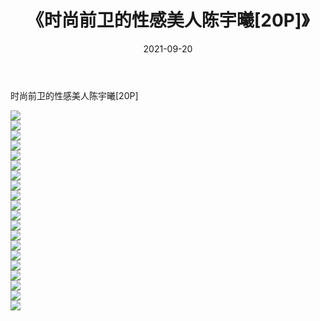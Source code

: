 ﻿---
layout: post
title:  《时尚前卫的性感美人陈宇曦[20P]》
date:   2021-09-20
img: http://pic.660000.xyz/1:/性感/2021/时尚前卫的性感美人陈宇曦[20P]/000.jpg
categories: [美女, 清纯, 唯美]
---

时尚前卫的性感美人陈宇曦[20P]

  ![](http://pic.660000.xyz/1:/性感/2021/时尚前卫的性感美人陈宇曦[20P]/001.jpg) <br> ![](http://pic.660000.xyz/1:/性感/2021/时尚前卫的性感美人陈宇曦[20P]/002.jpg) <br> ![](http://pic.660000.xyz/1:/性感/2021/时尚前卫的性感美人陈宇曦[20P]/003.jpg) <br> ![](http://pic.660000.xyz/1:/性感/2021/时尚前卫的性感美人陈宇曦[20P]/004.jpg) <br> ![](http://pic.660000.xyz/1:/性感/2021/时尚前卫的性感美人陈宇曦[20P]/005.jpg) <br> ![](http://pic.660000.xyz/1:/性感/2021/时尚前卫的性感美人陈宇曦[20P]/006.jpg) <br> ![](http://pic.660000.xyz/1:/性感/2021/时尚前卫的性感美人陈宇曦[20P]/007.jpg) <br> ![](http://pic.660000.xyz/1:/性感/2021/时尚前卫的性感美人陈宇曦[20P]/008.jpg) <br> ![](http://pic.660000.xyz/1:/性感/2021/时尚前卫的性感美人陈宇曦[20P]/009.jpg) <br> ![](http://pic.660000.xyz/1:/性感/2021/时尚前卫的性感美人陈宇曦[20P]/010.jpg) <br> ![](http://pic.660000.xyz/1:/性感/2021/时尚前卫的性感美人陈宇曦[20P]/011.jpg) <br> ![](http://pic.660000.xyz/1:/性感/2021/时尚前卫的性感美人陈宇曦[20P]/012.jpg) <br> ![](http://pic.660000.xyz/1:/性感/2021/时尚前卫的性感美人陈宇曦[20P]/013.jpg) <br> ![](http://pic.660000.xyz/1:/性感/2021/时尚前卫的性感美人陈宇曦[20P]/014.jpg) <br> ![](http://pic.660000.xyz/1:/性感/2021/时尚前卫的性感美人陈宇曦[20P]/015.jpg) <br> ![](http://pic.660000.xyz/1:/性感/2021/时尚前卫的性感美人陈宇曦[20P]/016.jpg) <br> ![](http://pic.660000.xyz/1:/性感/2021/时尚前卫的性感美人陈宇曦[20P]/017.jpg) <br> ![](http://pic.660000.xyz/1:/性感/2021/时尚前卫的性感美人陈宇曦[20P]/018.jpg) <br> ![](http://pic.660000.xyz/1:/性感/2021/时尚前卫的性感美人陈宇曦[20P]/019.jpg) <br> ![](http://pic.660000.xyz/1:/性感/2021/时尚前卫的性感美人陈宇曦[20P]/020.jpg) <br>